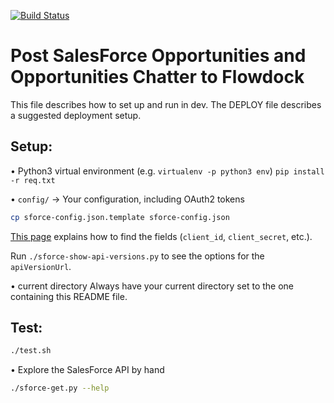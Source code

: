 [![Build Status](https://travis-ci.org/futurice/sforce2flowdock.svg?branch=master)](https://travis-ci.org/futurice/sforce2flowdock)

# Post SalesForce Opportunities and Opportunities Chatter to Flowdock

This file describes how to set up and run in dev.
The DEPLOY file describes a suggested deployment setup.

## Setup:

• Python3 virtual environment (e.g. `virtualenv -p python3 env`)
`pip install -r req.txt`

• `config/` → Your configuration, including OAuth2 tokens
```bash
cp sforce-config.json.template sforce-config.json
```

[This page](http://www.salesforce.com/us/developer/docs/api_rest/Content/intro_understanding_web_server_oauth_flow.htm)
explains how to find the fields (`client_id`, `client_secret`, etc.).

Run `./sforce-show-api-versions.py` to see the options for the `apiVersionUrl`.

• current directory
Always have your current directory set to the one containing this README file.

## Test:

```bash
./test.sh
```

• Explore the SalesForce API by hand
```bash
./sforce-get.py --help
```
